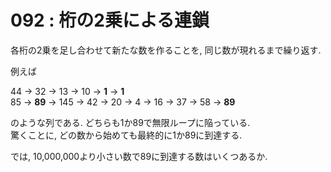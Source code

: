 # 092 : 桁の2乗による連鎖

各桁の2乗を足し合わせて新たな数を作ることを, 同じ数が現れるまで繰り返す.

例えば

44 → 32 → 13 → 10 → **1** → **1**  
85 → **89** → 145 → 42 → 20 → 4 → 16 → 37 → 58 → **89**

のような列である. どちらも1か89で無限ループに陥っている.  
驚くことに, どの数から始めても最終的に1か89に到達する.

では, 10,000,000より小さい数で89に到達する数はいくつあるか.

